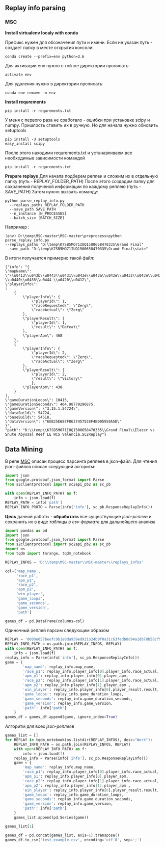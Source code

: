 ## Replay info parsing

### MSC

**Install virtualenv localy with conda** 

Префикс нужен для обозначения пути и имени. Если не указан путь - создает папку в месте открытия консоли.
```
conda create --prefix=env python=3.6
```

Для активации env нужно с той же директории прописать:
```
activate env
```

Для удаления нужно в директории прописать:
```
conda env remove -n env
```

**Install requrements**
```
pip install -r requrements.txt
```
У меня с первого раза не сработало - ошибки при установке scipy и numpy. Пришлость ставить их в ручную. Но для начала нужно обновить setuptools
```
pip install -U setuptools
easy_install scipy
```

После этого находими requrements.txt и устанавливаем все необходимые зависимости командой
```
pip install -r requrements.txt
```

**Prepare replays**
Для начала подберем реплеи и сложим их в отдельную папку (путь - REPLAY_FOLDER_PATH)
После этого создадим папку для сохранения полученой информации по каждому реплею (путь - SAVE_PATH)
Затем нужно вызвать команду:
```
python parse_replay_info.py
  --replays_paths REPLAY_FOLDER_PATH
  --save_path SAVE_PATH
  --n_instance [N_PROCESSES]
  --batch_size [BATCH_SIZE]
```
Например : 
```
(env) D:\temp\MSC-master\MSC-master\preprocess>python parse_replay_info.py 
--replays_paths "D:\temp\K7SB5MO71IUQ1500658470335\Grand Final" 
--save_path "D:\temp\K7SB5MO71IUQ1500658470335\Grand Final\state"
```
В итоги получается примерно такой файл:
```
{"info": "{
\"mapName\": \"\\u0413\\u043b\\u0443\\u0431\\u043e\\u043a\\u043e\\u0432\\u043e\\u0434\\u043d\\u044b\\u0439 \\u0440\\u0438\\u0444 \\u0420\\u0412\",
\"playerInfo\": 
[
    {
        \"playerInfo\": {
            \"playerId\": 1,
            \"raceRequested\": \"Zerg\",
            \"raceActual\": \"Zerg\"
        },
        \"playerResult\": {
            \"playerId\": 1,
            \"result\": \"Defeat\"
        },
        \"playerApm\": 468
    },
    {
        \"playerInfo\": {
            \"playerId\": 2,
            \"raceRequested\": \"Zerg\",
            \"raceActual\": \"Zerg\"
        },
        \"playerResult\": {
            \"playerId\": 2,
            \"result\": \"Victory\"
            },
        \"playerApm\": 438
    }
],
\"gameDurationLoops\": 10415,
\"gameDurationSeconds\": 464.98779296875,
\"gameVersion\": \"3.15.1.54724\",
\"dataBuild\": 54724,
\"baseBuild\": 54518,
\"dataVersion\": \"6EB25E687F8637457538F4B005950A5E\"
}", 
"path": "D:\\temp\\K7SB5MO71IUQ1500658470335\\Grand Final\\Elazer vs Snute Abyssal Reef LE WCS Valencia.SC2Replay"}
```


## Data Mining

В репе [MSC](https://github.com/wuhuikai/MSC/blob/master/instructions/HardWay.md#parse-replay-info) описан процесс парсинга реплеев в json-файл. Для чтения json-файлов описан следующий алгоритм:
```python
import json
from google.protobuf.json_format import Parse
from s2clientprotocol import sc2api_pb2 as sc_pb

with open(REPLAY_INFO_PATH) as f:
    info = json.load(f)
REPLAY_PATH = info['path']
REPLAY_INFO_PROTO = Parse(info['info'], sc_pb.ResponseReplayInfo())
```
**Цель** данной работы - **обработать** все существующие *json-реплеи* и сохранить их в виде *таблицы в csv-формате* для дальнейшего анализа


```python
import pandas as pd
import json
from google.protobuf.json_format import Parse
from s2clientprotocol import sc2api_pb2 as sc_pb
import os
from tqdm import tnrange, tqdm_notebook

REPLAY_INFOS = 'D:\\temp\MSC-master\\MSC-master\\replays_infos'
```


```python
col=['map_name',
     'race_p1',
     'apm_p1',
     'race_p2',
     'apm_p2',
     'win_player',
     'game_loops',
     'game_seconds',
     'game_version',
     'path']

games_df = pd.DataFrame(columns=col)
```

Одиночный реплей парсим следующим образом


```python
REPLAY = '0000e057beefc9b1e9da959ed921b24b9f0a31c63fedb8d94a1db78b58cf92c5.SC2Replay'
REPLAY_INFO_PATH = os.path.join(REPLAY_INFOS, REPLAY)
with open(REPLAY_INFO_PATH) as f:
    info = json.load(f)
replay_info = Parse(info['info'], sc_pb.ResponseReplayInfo())
game = {
        'map_name': replay_info.map_name, 
        'race_p1': replay_info.player_info[0].player_info.race_actual, 
        'apm_p1': replay_info.player_info[0].player_apm, 
        'race_p2': replay_info.player_info[1].player_info.race_actual, 
        'apm_p2': replay_info.player_info[1].player_apm , 
        'win_player': replay_info.player_info[0].player_result.result, 
        'game_loops': replay_info.game_duration_loops, 
        'game_seconds': replay_info.game_duration_seconds, 
        'game_version': replay_info.game_version, 
        'path': info['path']
    }
games_df = games_df.append(game, ignore_index=True)
```

Алгоритм для всех *json-реплеев*


```python
games_list = []
for REPLAY in tqdm_notebook(os.listdir(REPLAY_INFOS), desc="Work"):
    REPLAY_INFO_PATH = os.path.join(REPLAY_INFOS, REPLAY)
    with open(REPLAY_INFO_PATH) as f:
        info = json.load(f)
    replay_info = Parse(info['info'], sc_pb.ResponseReplayInfo())
    game = {
        'map_name': replay_info.map_name, 
        'race_p1': replay_info.player_info[0].player_info.race_actual, 
        'apm_p1': replay_info.player_info[0].player_apm, 
        'race_p2': replay_info.player_info[1].player_info.race_actual, 
        'apm_p2': replay_info.player_info[1].player_apm , 
        'win_player': replay_info.player_info[0].player_result.result, 
        'game_loops': replay_info.game_duration_loops, 
        'game_seconds': replay_info.game_duration_seconds, 
        'game_version': replay_info.game_version, 
        'path': info['path']
    }
    games_list.append(pd.Series(game))
```


```python
games_list[1]
```


```python
games_df = pd.concat(games_list, axis=1).transpose()
games_df.to_csv('test_example.csv', encoding='utf-8', sep=';')
```